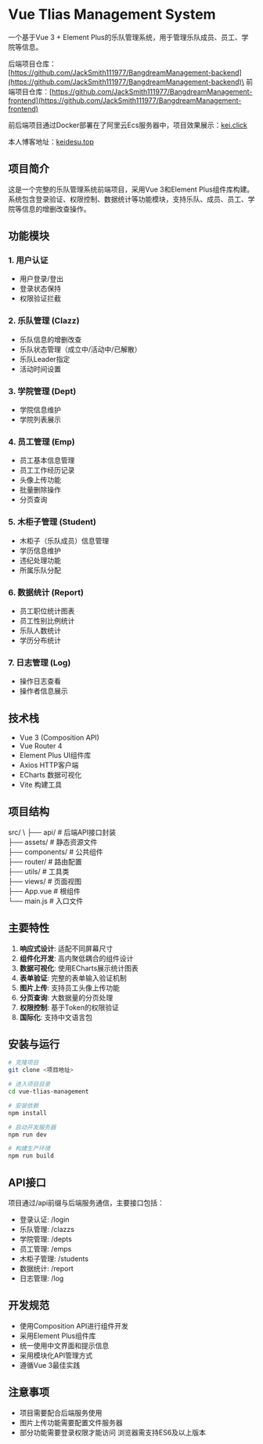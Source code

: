 # Vue Tlias Management System

一个基于Vue 3 + Element Plus的乐队管理系统，用于管理乐队成员、员工、学院等信息。

后端项目仓库：[https://github.com/JackSmith111977/BangdreamManagement-backend](https://github.com/JackSmith111977/BangdreamManagement-backend)\
前端项目仓库：[https://github.com/JackSmith111977/BangdreamManagement-frontend](https://github.com/JackSmith111977/BangdreamManagement-frontend)

前后端项目通过Docker部署在了阿里云Ecs服务器中，项目效果展示：[kei.click](https://kei.click)

本人博客地址：[keidesu.top](https://keidesu.top)

## 项目简介

这是一个完整的乐队管理系统前端项目，采用Vue 3和Element Plus组件库构建。系统包含登录验证、权限控制、数据统计等功能模块，支持乐队、成员、员工、学院等信息的增删改查操作。

## 功能模块

### 1. 用户认证
- 用户登录/登出
- 登录状态保持
- 权限验证拦截

### 2. 乐队管理 (Clazz)
- 乐队信息的增删改查
- 乐队状态管理（成立中/活动中/已解散）
- 乐队Leader指定
- 活动时间设置

### 3. 学院管理 (Dept)
- 学院信息维护
- 学院列表展示

### 4. 员工管理 (Emp)
- 员工基本信息管理
- 员工工作经历记录
- 头像上传功能
- 批量删除操作
- 分页查询

### 5. 木柜子管理 (Student)
- 木柜子（乐队成员）信息管理
- 学历信息维护
- 违纪处理功能
- 所属乐队分配

### 6. 数据统计 (Report)
- 员工职位统计图表
- 员工性别比例统计
- 乐队人数统计
- 学历分布统计

### 7. 日志管理 (Log)
- 操作日志查看
- 操作者信息展示

## 技术栈

- Vue 3 (Composition API)
- Vue Router 4
- Element Plus UI组件库
- Axios HTTP客户端
- ECharts 数据可视化
- Vite 构建工具

## 项目结构
src/ \ 
  ├── api/ # 后端API接口封装 \
  ├── assets/ # 静态资源文件 \
  ├── components/ # 公共组件 \
  ├── router/ # 路由配置 \
  ├── utils/ # 工具类 \
  ├── views/ # 页面视图 \
  ├── App.vue # 根组件 \
  └── main.js # 入口文件


## 主要特性

1. **响应式设计**: 适配不同屏幕尺寸
2. **组件化开发**: 高内聚低耦合的组件设计
3. **数据可视化**: 使用ECharts展示统计图表
4. **表单验证**: 完整的表单输入验证机制
5. **图片上传**: 支持员工头像上传功能
6. **分页查询**: 大数据量的分页处理
7. **权限控制**: 基于Token的权限验证
8. **国际化**: 支持中文语言包

## 安装与运行

```bash
# 克隆项目
git clone <项目地址>

# 进入项目目录
cd vue-tlias-management

# 安装依赖
npm install

# 启动开发服务器
npm run dev

# 构建生产环境
npm run build
```
## API接口
项目通过/api前缀与后端服务通信，主要接口包括：

- 登录认证: /login
- 乐队管理: /clazzs
- 学院管理: /depts
- 员工管理: /emps
- 木柜子管理: /students
- 数据统计: /report
- 日志管理: /log 

## 开发规范
- 使用Composition API进行组件开发
- 采用Element Plus组件库
- 统一使用中文界面和提示信息
- 采用模块化API管理方式
- 遵循Vue 3最佳实践
## 注意事项
- 项目需要配合后端服务使用
- 图片上传功能需要配置文件服务器
- 部分功能需要登录权限才能访问
浏览器需支持ES6及以上版本
